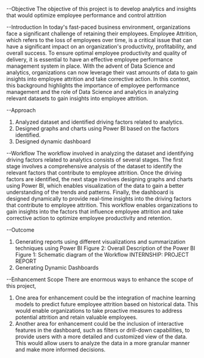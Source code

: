 --Objective
The objective of this project is to develop analytics and insights that would optimize employee 
performance and control attrition

--Introduction
In today's fast-paced business environment, organizations face a significant challenge of retaining 
their employees. Employee Attrition, which refers to the loss of employees over time, is a critical issue 
that can have a significant impact on an organization's productivity, profitability, and overall success. 
To ensure optimal employee productivity and quality of delivery, it is essential to have an effective 
employee performance management system in place. 
With the advent of Data Science and analytics, organizations can now leverage their vast amounts of 
data to gain insights into employee attrition and take corrective action.
In this context, this background highlights the importance of employee performance management 
and the role of Data Science and analytics in analyzing relevant datasets to gain insights into 
employee attrition.

--Approach
1. Analyzed dataset and identified driving factors related to analytics. 
2. Designed graphs and charts using Power BI based on the factors identified.
3. Designed dynamic dashboard

--Workflow
The workflow involved in analyzing the dataset and identifying driving factors related to analytics 
consists of several stages. The first stage involves a comprehensive analysis of the dataset to identify 
the relevant factors that contribute to employee attrition. Once the driving factors are identified, the 
next stage involves designing graphs and charts using Power BI, which enables visualization of the 
data to gain a better understanding of the trends and patterns. Finally, the dashboard is designed 
dynamically to provide real-time insights into the driving factors that contribute to employee 
attrition. This workflow enables organizations to gain insights into the factors that influence employee 
attrition and take corrective action to optimize employee productivity and retention.

--Outcome
1. Generating reports using different visualizations and summarization techniques using Power BI
Figure 2: Overall Description of the Power BI
Figure 1: Schematic diagram of the Workflow
INTERNSHIP: PROJECT REPORT
2. Generating Dynamic Dashboards

--Enhancement Scope
There are enormous ways to enhance the scope of this project,
1. One area for enhancement could be the integration of machine learning models to predict future 
employee attrition based on historical data. This would enable organizations to take proactive 
measures to address potential attrition and retain valuable employees.
2. Another area for enhancement could be the inclusion of interactive features in the dashboard, 
such as filters or drill-down capabilities, to provide users with a more detailed and customized 
view of the data. This would allow users to analyze the data in a more granular manner and make 
more informed decisions.
